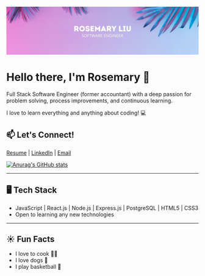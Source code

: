 ![alt text](/banner.jpg)

# Hello there, I'm Rosemary 👋
Full Stack Software Engineer (former accountant) with a deep passion for problem solving, process improvements, and continuous learning.

I love to learn everything and anything about coding! :computer:

## :mailbox: Let's Connect!
[Resume](https://drive.google.com/file/d/1R6A21XvE4a8QAZZrC36wpnocIUJ2lgCz/view?usp=sharing) | [LinkedIn](https://www.linkedin.com/in/rosemaryliu) |  [Email](mailto:rliu18@gmail.com)

[![Anurag's GitHub stats](https://github-readme-stats.vercel.app/api?username=rosemary-liu&show_icons=true&theme=material-palenight&hide=contribs,stars)](https://github.com/anuraghazra/github-readme-stats)

***
## :desktop_computer: Tech Stack

* JavaScript | React.js | Node.js | Express.js | PostgreSQL | HTML5 | CSS3
* Open to learning any new technologies

***
## :sunny: Fun Facts

* I love to cook :woman_cook:
* I love dogs :dog:
* I play basketball :basketball:
